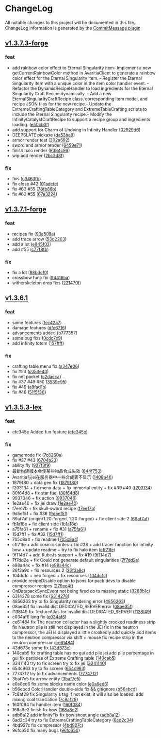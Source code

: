 # ChangeLog

All notable changes to this project will be documented in this file，ChangeLog information is generated by the [CommitMessage plugin](https://plugins.jetbrains.com/plugin/12256-commit-message-create)

## [v1.3.7.3-forge](http://github.com/Nova-Committee/Re-Avaritia/compare/v1.3.7.3-forge...master)


### feat

* add rainbow color effect to Eternal Singularity item- Implement a new getCurrentRainbowColor method in AvaritiaClient to generate   a rainbow color effect for the Eternal Singularity item. - Register the Eternal Singularity item with a unique color in the item color   handler event. - Refactor the DynamicRecipeHandler to load ingredients for the   Eternal Singularity Craft Recipe dynamically. - Add a new EternalSingularityCraftRecipe class, corresponding item model,   and recipe JSON files for the new recipe.- Update the ExtremeCraftingTableCategory and ExtremeTableCrafting scripts to include the Eternal Singularity recipe.- Modify the InfinityCatalystCraftRecipe to support a recipe group and  ingredients loading. ([e50cb3f](http://github.com/Nova-Committee/Re-Avaritia/commit/e50cb3f))
* add support for Charm of Undying in Infinity Handler ([02929d6](http://github.com/Nova-Committee/Re-Avaritia/commit/02929d6))
* DEEPSLATE pickaxe ([da53ba9](http://github.com/Nova-Committee/Re-Avaritia/commit/da53ba9))
* armor render test ([302a692](http://github.com/Nova-Committee/Re-Avaritia/commit/302a692))
* sword and armor render ([6459e71](http://github.com/Nova-Committee/Re-Avaritia/commit/6459e71))
* finish halo render ([8384c96](http://github.com/Nova-Committee/Re-Avaritia/commit/8384c96))
* wip:add render ([2bc3d8f](http://github.com/Nova-Committee/Re-Avaritia/commit/2bc3d8f))


### fix

* fixs ([c3463fb](http://github.com/Nova-Committee/Re-Avaritia/commit/c3463fb))
* fix close #42 ([01adefe](http://github.com/Nova-Committee/Re-Avaritia/commit/01adefe))
* fix #63 #55 ([78fb86b](http://github.com/Nova-Committee/Re-Avaritia/commit/78fb86b))
* fix #63 #55 ([67a3224](http://github.com/Nova-Committee/Re-Avaritia/commit/67a3224))


## [v1.3.7.1-forge](http://github.com/Nova-Committee/Re-Avaritia/compare/v1.3.7.1-forge...master)


### feat

* recipes fix ([93a508a](http://github.com/Nova-Committee/Re-Avaritia/commit/93a508a))
* add trace arrow ([53d2203](http://github.com/Nova-Committee/Re-Avaritia/commit/53d2203))
* add a lot ([e945f02](http://github.com/Nova-Committee/Re-Avaritia/commit/e945f02))
* add #55 ([c77f8fb](http://github.com/Nova-Committee/Re-Avaritia/commit/c77f8fb))


### fix

* fix a lot ([88bdc10](http://github.com/Nova-Committee/Re-Avaritia/commit/88bdc10))
* crossbow func fix ([94418ba](http://github.com/Nova-Committee/Re-Avaritia/commit/94418ba))
* witherskeleton drop fixs ([221470f](http://github.com/Nova-Committee/Re-Avaritia/commit/221470f))


## [v1.3.6.1](http://github.com/Nova-Committee/Re-Avaritia/compare/v1.3.6.1...master)


### feat

* some features ([fec42a7](http://github.com/Nova-Committee/Re-Avaritia/commit/fec42a7))
* damage features ([dfc6716](http://github.com/Nova-Committee/Re-Avaritia/commit/dfc6716))
* advancements added ([b777357](http://github.com/Nova-Committee/Re-Avaritia/commit/b777357))
* some bug fixs ([0cdc7c9](http://github.com/Nova-Committee/Re-Avaritia/commit/0cdc7c9))
* add infinity totem ([157ffff](http://github.com/Nova-Committee/Re-Avaritia/commit/157ffff))


### fix

* crafting table menu fix ([a347e06](http://github.com/Nova-Committee/Re-Avaritia/commit/a347e06))
* fix #53 ([c053e40](http://github.com/Nova-Committee/Re-Avaritia/commit/c053e40))
* fix net packet ([c2dacca](http://github.com/Nova-Committee/Re-Avaritia/commit/c2dacca))
* fix #37 #49 #50 ([3539c95](http://github.com/Nova-Committee/Re-Avaritia/commit/3539c95))
* fix #49 ([a9fad1b](http://github.com/Nova-Committee/Re-Avaritia/commit/a9fad1b))
* fix #48 ([51f5f30](http://github.com/Nova-Committee/Re-Avaritia/commit/51f5f30))


## [v1.3.5.3-lex](http://github.com/Nova-Committee/Re-Avaritia/compare/v1.3.5.3-lex...master)


### feat

* efe345e Added fun feature ([efe345e](http://github.com/Nova-Committee/Re-Avaritia/commit/efe345e))


### fix

* gamemode fix ([7c8260a](http://github.com/Nova-Committee/Re-Avaritia/commit/7c8260a))
* fix #37 #43 ([6704b23](http://github.com/Nova-Committee/Re-Avaritia/commit/6704b23))
* ability fly ([927f3f9](http://github.com/Nova-Committee/Re-Avaritia/commit/927f3f9))
* 最新构建版本会使某些物品合成失效 ([844f753](http://github.com/Nova-Committee/Re-Avaritia/commit/844f753))
* Avaritia与jei在服务器中一些合成表不显示 ([1408a40](http://github.com/Nova-Committee/Re-Avaritia/commit/1408a40))
* 1879180 + data gen fix ([1879180](http://github.com/Nova-Committee/Re-Avaritia/commit/1879180))
* f203134 + fix menu data + fix immortal entity + fix #39 #40 ([f203134](http://github.com/Nova-Committee/Re-Avaritia/commit/f203134))
* 80f64d8 + fix star fuel ([80f64d8](http://github.com/Nova-Committee/Re-Avaritia/commit/80f64d8))
* 9937046 + fix action ([9937046](http://github.com/Nova-Committee/Re-Avaritia/commit/9937046))
* 1e2ae40 + fix jei draw ([1e2ae40](http://github.com/Nova-Committee/Re-Avaritia/commit/1e2ae40))
* f7ee17b + fix skull-sword recipe ([f7ee17b](http://github.com/Nova-Committee/Re-Avaritia/commit/f7ee17b))
* 9d5ef5f + fix #36 ([9d5ef5f](http://github.com/Nova-Committee/Re-Avaritia/commit/9d5ef5f))
* 69af7af (origin/1.20-forged, 1.20-forged) + fix client side 2 ([69af7af](http://github.com/Nova-Committee/Re-Avaritia/commit/69af7af))
* fb1a18e + fix client side ([fb1a18e](http://github.com/Nova-Committee/Re-Avaritia/commit/fb1a18e))
* a75fa61 + rename + fix #31 ([a75fa61](http://github.com/Nova-Committee/Re-Avaritia/commit/a75fa61))
* 15d7ff1 + fix #32 ([15d7ff1](http://github.com/Nova-Committee/Re-Avaritia/commit/15d7ff1))
* 705c8a4 + fix readme ([705c8a4](http://github.com/Nova-Committee/Re-Avaritia/commit/705c8a4))
* cff71fe + add cosmic sprites + fix #28 + add tracer function for infinity bow + update readme + try to fix halo item ([cff71fe](http://github.com/Nova-Committee/Re-Avaritia/commit/cff71fe))
* 9f114d7 + add KubeJs support + fix #19 ([9f114d7](http://github.com/Nova-Committee/Re-Avaritia/commit/9f114d7))
* 7f7dd2e + fix Could not generate default singularities ([7f7dd2e](http://github.com/Nova-Committee/Re-Avaritia/commit/7f7dd2e))
* e98a44c + fix #14 ([e98a44c](http://github.com/Nova-Committee/Re-Avaritia/commit/e98a44c))
* 26f3a9c + fix resources 2 ([26f3a9c](http://github.com/Nova-Committee/Re-Avaritia/commit/26f3a9c))
* 104dc1c + neo forged + fix resources ([104dc1c](http://github.com/Nova-Committee/Re-Avaritia/commit/104dc1c))
* provide recipeDisable option to jsons for pack devs to disable compressor recipes ([279ee4f](http://github.com/Nova-Committee/Re-Avaritia/commit/279ee4f))
* OnDatapackSyncEvent not being fired do to missing static ([0288b1c](http://github.com/Nova-Committee/Re-Avaritia/commit/0288b1c))
* 6314278 some fix ([6314278](http://github.com/Nova-Committee/Re-Avaritia/commit/6314278))
* 4856263 try to fix Singularity rendering error ([4856263](http://github.com/Nova-Committee/Re-Avaritia/commit/4856263))
* 08ae35f fix invalid dist DEDICATED_SERVER error ([08ae35f](http://github.com/Nova-Committee/Re-Avaritia/commit/08ae35f))
* f138f49 fix TextureAtlas for invalid dist DEDICATED_SERVER ([f138f49](http://github.com/Nova-Committee/Re-Avaritia/commit/f138f49))
* c034af6 lang fix ([c034af6](http://github.com/Nova-Committee/Re-Avaritia/commit/c034af6))
* ce61484 fix The neutron collector has a slightly crooked readiness strip fix Neutron pile is still not displayed in the JEI fix In the neutron compressor, the JEI is displayed a little crookedly add quickly add items to the neutron compressor via shift + mouse fix recipe strip in the neutron compressor ([ce61484](http://github.com/Nova-Committee/Re-Avaritia/commit/ce61484))
* 43d673c some fix ([43d673c](http://github.com/Nova-Committee/Re-Avaritia/commit/43d673c))
* 140cab5 fix crafting table has no gui add pile jei add pile percentage in gui fix particles of Extreme Crafting table ([140cab5](http://github.com/Nova-Committee/Re-Avaritia/commit/140cab5))
* 3341140 try to fix screen try to fix jei ([3341140](http://github.com/Nova-Committee/Re-Avaritia/commit/3341140))
* 654c963 try to fix screen ([654c963](http://github.com/Nova-Committee/Re-Avaritia/commit/654c963))
* 7774712 try to fix advancements ([7774712](http://github.com/Nova-Committee/Re-Avaritia/commit/7774712))
* 3baf7e5 fix arrow entity ([3baf7e5](http://github.com/Nova-Committee/Re-Avaritia/commit/3baf7e5))
* e0a6ed6 fix some blocks name color ([e0a6ed6](http://github.com/Nova-Committee/Re-Avaritia/commit/e0a6ed6))
* b56ebcd ColorHandler double-side fix && gitignore ([b56ebcd](http://github.com/Nova-Committee/Re-Avaritia/commit/b56ebcd))
* 7c8af29 fix Singularity's tag if not exist, it will also be loaded. add mixing coal translation ([7c8af29](http://github.com/Nova-Committee/Re-Avaritia/commit/7c8af29))
* 160f084 fix handler item ([160f084](http://github.com/Nova-Committee/Re-Avaritia/commit/160f084))
* 168a8e2 finish fix bow ([168a8e2](http://github.com/Nova-Committee/Re-Avaritia/commit/168a8e2))
* adb8a12 add infinityFix fix bow shoot angle ([adb8a12](http://github.com/Nova-Committee/Re-Avaritia/commit/adb8a12))
* 6ad2c34 try to fix ExtremeCraftingTableCategory ([6ad2c34](http://github.com/Nova-Committee/Re-Avaritia/commit/6ad2c34))
* 4bd927c fix compressor ([4bd927c](http://github.com/Nova-Committee/Re-Avaritia/commit/4bd927c))
* 96fc650 fix many bugs ([96fc650](http://github.com/Nova-Committee/Re-Avaritia/commit/96fc650))

